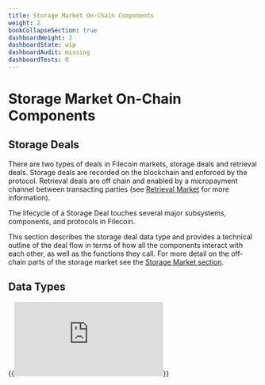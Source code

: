 ```yaml
---
title: Storage Market On-Chain Components
weight: 2
bookCollapseSection: true
dashboardWeight: 2
dashboardState: wip
dashboardAudit: missing
dashboardTests: 0
---
```


# Storage Market On-Chain Components

## Storage Deals

There are two types of deals in Filecoin markets, storage deals and retrieval deals. Storage deals are recorded on the blockchain and enforced by the protocol. Retrieval deals are off chain and enabled by a micropayment channel between transacting parties (see [Retrieval Market](retrieval_market) for more information).

The lifecycle of a Storage Deal touches several major subsystems, components, and protocols in Filecoin.

This section describes the storage deal data type and provides a technical outline of the deal flow in terms of how all the components interact with each other, as well as the functions they call. For more detail on the off-chain parts of the storage market see the [Storage Market section](storage_market).

## Data Types

{{<embed src="https://github.com/filecoin-project/specs-actors/blob/master/actors/builtin/market/deal.go" lang="go">}}
